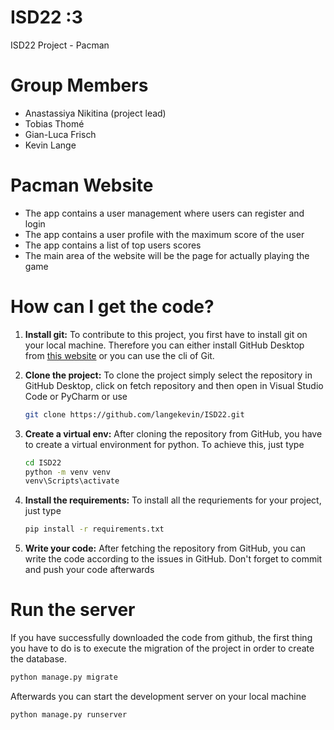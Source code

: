 # ISD22 :3

ISD22 Project - Pacman

# Group Members

-   Anastassiya Nikitina (project lead)
-   Tobias Thomé
-   Gian-Luca Frisch
-   Kevin Lange

# Pacman Website

-   The app contains a user management where users can register and login
-   The app contains a user profile with the maximum score of the user
-   The app contains a list of top users scores 
-   The main area of the website will be the page for actually playing the game

# How can I get the code?

1. **Install git:** To contribute to this project, you first have to install git on your local machine. Therefore you can either install GitHub Desktop from [this website](https://desktop.github.com/) or you can use the cli of Git.
2. **Clone the project:** To clone the project simply select the repository in GitHub Desktop, click on fetch repository and then open in Visual Studio Code or PyCharm or use
    ```bash
    git clone https://github.com/langekevin/ISD22.git
    ```
3. **Create a virtual env:** After cloning the repository from GitHub, you have to create a virtual environment for python. To achieve this, just type
    ```bash
    cd ISD22
    python -m venv venv
    venv\Scripts\activate
    ```
4. **Install the requirements:** To install all the requriements for your project, just type

    ```bash
    pip install -r requirements.txt
    ```

5. **Write your code:** After fetching the repository from GitHub, you can write the code according to the issues in GitHub. Don't forget to commit and push your code afterwards

# Run the server

If you have successfully downloaded the code from github, the first thing you have to do is to execute the migration of the project in order to create the database.

```bash
python manage.py migrate
```

Afterwards you can start the development server on your local machine

```bash
python manage.py runserver
```
